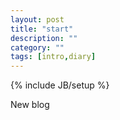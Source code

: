 ```yaml
---
layout: post
title: "start"
description: ""
category: ""
tags: [intro,diary]
---
```

{% include JB/setup %}

New blog
